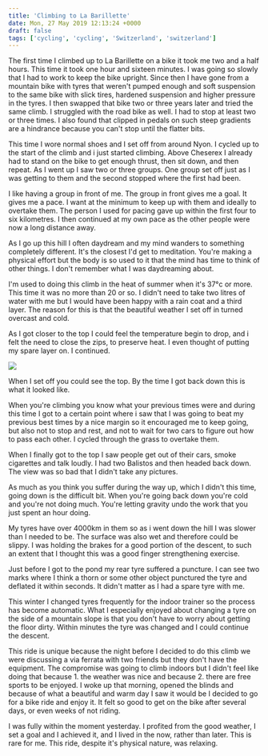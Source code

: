 ```yaml
---
title: 'Climbing to La Barillette'
date: Mon, 27 May 2019 12:13:24 +0000
draft: false
tags: ['cycling', 'cycling', 'Switzerland', 'switzerland']
---
```


The first time I climbed up to La Barillette on a bike it took me two and a half hours. This time it took one hour and sixteen minutes. I was going so slowly that I had to work to keep the bike upright. Since then I have gone from a mountain bike with tyres that weren't pumped enough and soft suspension to the same bike with slick tires, hardened suspension and higher pressure in the tyres. I then swapped that bike two or three years later and tried the same climb. I struggled with the road bike as well. I had to stop at least two or three times. I also found that clipped in pedals on such steep gradients are a hindrance because you can't stop until the flatter bits.

This time I wore normal shoes and I set off from around Nyon. I cycled up to the start of the climb and i just started climbing. Above Cheserex I already had to stand on the bike to get enough thrust, then sit down, and then repeat. As I went up I saw two or three groups. One group set off just as I was getting to them and the second stopped where the first had been.

I like having a group in front of me. The group in front gives me a goal. It gives me a pace. I want at the minimum to keep up with them and ideally to overtake them. The person I used for pacing gave up within the first four to six kilometres. I then continued at my own pace as the other people were now a long distance away.

As I go up this hill I often daydream and my mind wanders to something completely different. It's the closest I'd get to meditation. You're making a physical effort but the body is so used to it that the mind has time to think of other things. I don't remember what I was daydreaming about.

I'm used to doing this climb in the heat of summer when it's 37°c or more. This time it was no more than 20 or so. I didn't need to take two litres of water with me but I would have been happy with a rain coat and a third layer. The reason for this is that the beautiful weather I set off in turned overcast and cold.

As I got closer to the top I could feel the temperature begin to drop, and i felt the need to close the zips, to preserve heat. I even thought of putting my spare layer on. I continued.

![](https://www.main-vision.com/richard/blog/wp-content/uploads/2019/05/66bd12d3-5a0c-4b25-8c16-aad3dc10f214-1024x576.jpg)

When I set off you could see the top. By the time I got back down this is what it looked like.

When you're climbing you know what your previous times were and during this time I got to a certain point where i saw that I was going to beat my previous best times by a nice margin so it encouraged me to keep going, but also not to stop and rest, and not to wait for two cars to figure out how to pass each other. I cycled through the grass to overtake them.

When I finally got to the top I saw people get out of their cars, smoke cigarettes and talk loudly. I had two Balistos and then headed back down. The view was so bad that I didn't take any pictures.

As much as you think you suffer during the way up, which I didn't this time, going down is the difficult bit. When you're going back down you're cold and you're not doing much. You're letting gravity undo the work that you just spent an hour doing.

My tyres have over 4000km in them so as i went down the hill I was slower than I needed to be. The surface was also wet and therefore could be slippy. I was holding the brakes for a good portion of the descent, to such an extent that I thought this was a good finger strengthening exercise.

Just before I got to the pond my rear tyre suffered a puncture. I can see two marks where I think a thorn or some other object punctured the tyre and deflated it within seconds. It didn't matter as I had a spare tyre with me.

This winter I changed tyres frequently for the indoor trainer so the process has become automatic. What I especially enjoyed about changing a tyre on the side of a mountain slope is that you don't have to worry about getting the floor dirty. Within minutes the tyre was changed and I could continue the descent.

This ride is unique because the night before I decided to do this climb we were discussing a via ferrata with two friends but they don't have the equipment. The compromise was going to climb indoors but I didn't feel like doing that because 1. the weather was nice and because 2. there are free sports to be enjoyed. I woke up that morning, opened the blinds and because of what a beautiful and warm day I saw it would be I decided to go for a bike ride and enjoy it. It felt so good to get on the bike after several days, or even weeks of not riding.

I was fully within the moment yesterday. I profited from the good weather, I set a goal and I achieved it, and I lived in the now, rather than later. This is rare for me. This ride, despite it's physical nature, was relaxing.